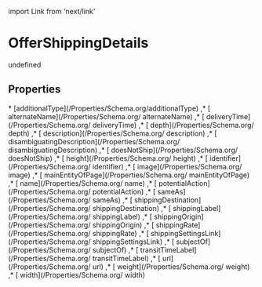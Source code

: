 import Link from 'next/link'
# OfferShippingDetails

undefined

## Properties

<Grid>
* [additionalType](/Properties/Schema.org/additionalType)
,* [ alternateName](/Properties/Schema.org/ alternateName)
,* [ deliveryTime](/Properties/Schema.org/ deliveryTime)
,* [ depth](/Properties/Schema.org/ depth)
,* [ description](/Properties/Schema.org/ description)
,* [ disambiguatingDescription](/Properties/Schema.org/ disambiguatingDescription)
,* [ doesNotShip](/Properties/Schema.org/ doesNotShip)
,* [ height](/Properties/Schema.org/ height)
,* [ identifier](/Properties/Schema.org/ identifier)
,* [ image](/Properties/Schema.org/ image)
,* [ mainEntityOfPage](/Properties/Schema.org/ mainEntityOfPage)
,* [ name](/Properties/Schema.org/ name)
,* [ potentialAction](/Properties/Schema.org/ potentialAction)
,* [ sameAs](/Properties/Schema.org/ sameAs)
,* [ shippingDestination](/Properties/Schema.org/ shippingDestination)
,* [ shippingLabel](/Properties/Schema.org/ shippingLabel)
,* [ shippingOrigin](/Properties/Schema.org/ shippingOrigin)
,* [ shippingRate](/Properties/Schema.org/ shippingRate)
,* [ shippingSettingsLink](/Properties/Schema.org/ shippingSettingsLink)
,* [ subjectOf](/Properties/Schema.org/ subjectOf)
,* [ transitTimeLabel](/Properties/Schema.org/ transitTimeLabel)
,* [ url](/Properties/Schema.org/ url)
,* [ weight](/Properties/Schema.org/ weight)
,* [ width](/Properties/Schema.org/ width)

</Grid>

